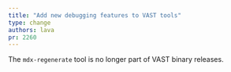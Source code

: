 ```yaml
---
title: "Add new debugging features to VAST tools"
type: change
authors: lava
pr: 2260
---
```


The `mdx-regenerate` tool is no longer part of VAST binary releases.
